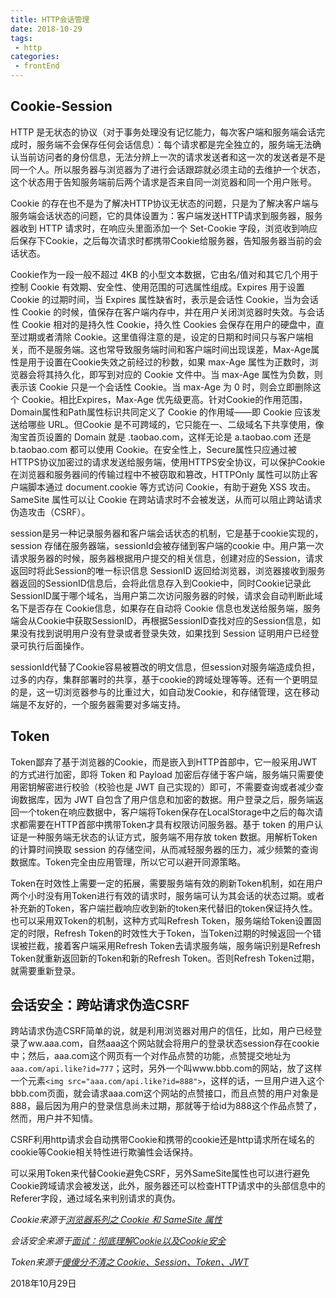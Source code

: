 ```yaml
---
title: HTTP会话管理
date: 2018-10-29
tags:
 - http
categories:
 - frontEnd
---
```



## Cookie-Session

HTTP 是无状态的协议（对于事务处理没有记忆能力，每次客户端和服务端会话完成时，服务端不会保存任何会话信息）：每个请求都是完全独立的，服务端无法确认当前访问者的身份信息，无法分辨上一次的请求发送者和这一次的发送者是不是同一个人。所以服务器与浏览器为了进行会话跟踪就必须主动的去维护一个状态，这个状态用于告知服务端前后两个请求是否来自同一浏览器和同一个用户账号。

Cookie 的存在也不是为了解决HTTP协议无状态的问题，只是为了解决客户端与服务端会话状态的问题，它的具体设置为：客户端发送HTTP请求到服务器，服务器收到 HTTP 请求时，在响应头里面添加一个 Set-Cookie 字段，浏览收到响应后保存下Cookie，之后每次请求时都携带Cookie给服务器，告知服务器当前的会话状态。

Cookie作为一段一般不超过 4KB 的小型文本数据，它由名/值对和其它几个用于控制 Cookie 有效期、安全性、使用范围的可选属性组成。Expires 用于设置 Cookie 的过期时间，当 Expires 属性缺省时，表示是会话性 Cookie，当为会话性 Cookie 的时候，值保存在客户端内存中，并在用户关闭浏览器时失效。与会话性 Cookie 相对的是持久性 Cookie，持久性 Cookies 会保存在用户的硬盘中，直至过期或者清除 Cookie。这里值得注意的是，设定的日期和时间只与客户端相关，而不是服务端。这也常导致服务端时间和客户端时间出现误差，Max-Age属性是用于设置在Cookie失效之前经过的秒数，如果 max-Age 属性为正数时，浏览器会将其持久化，即写到对应的 Cookie 文件中。当 max-Age 属性为负数，则表示该 Cookie 只是一个会话性 Cookie。当 max-Age 为 0 时，则会立即删除这个 Cookie。相比Expires，Max-Age 优先级更高。针对Cookie的作用范围，Domain属性和Path属性标识共同定义了 Cookie 的作用域——即 Cookie 应该发送给哪些 URL。但Cookie 是不可跨域的，它只能在一、二级域名下共享使用，像淘宝首页设置的 Domain 就是 .taobao.com，这样无论是 a.taobao.com 还是 b.taobao.com 都可以使用 Cookie。在安全性上，Secure属性只应通过被HTTPS协议加密过的请求发送给服务端，使用HTTPS安全协议，可以保护Cookie在浏览器和服务器间的传输过程中不被窃取和篡改，HTTPOnly 属性可以防止客户端脚本通过 document.cookie 等方式访问 Cookie，有助于避免 XSS 攻击。SameSite 属性可以让 Cookie 在跨站请求时不会被发送，从而可以阻止跨站请求伪造攻击（CSRF）。

session是另一种记录服务器和客户端会话状态的机制，它是基于cookie实现的，session 存储在服务器端，sessionId会被存储到客户端的cookie 中。用户第一次请求服务器的时候，服务器根据用户提交的相关信息，创建对应的Session，请求返回时将此Session的唯一标识信息 SessionID 返回给浏览器，浏览器接收到服务器返回的SessionID信息后，会将此信息存入到Cookie中，同时Cookie记录此SessionID属于哪个域名，当用户第二次访问服务器的时候，请求会自动判断此域名下是否存在 Cookie信息，如果存在自动将 Cookie 信息也发送给服务端，服务端会从Cookie中获取SessionID，再根据SessionID查找对应的Session信息，如果没有找到说明用户没有登录或者登录失效，如果找到 Session 证明用户已经登录可执行后面操作。

sessionId代替了Cookie容易被篡改的明文信息，但session对服务端造成负担，过多的内存，集群部署时的共享，基于cookie的跨域处理等等。还有一个更明显的是，这一切浏览器参与的比重过大，如自动发Cookie，和存储管理，这在移动端是不友好的，一个服务器需要对多端支持。

## Token

Token鄙弃了基于浏览器的Cookie，而是嵌入到HTTP首部中，它一般采用JWT的方式进行加密，即将 Token 和 Payload 加密后存储于客户端，服务端只需要使用密钥解密进行校验（校验也是 JWT 自己实现的）即可，不需要查询或者减少查询数据库，因为 JWT 自包含了用户信息和加密的数据。用户登录之后，服务端返回一个token在响应数据中，客户端将Token保存在LocalStorage中之后的每次请求都需要在HTTP首部中携带Token才具有权限访问服务器。基于 token 的用户认证是一种服务端无状态的认证方式，服务端不用存放 token 数据。用解析Token的计算时间换取 session 的存储空间，从而减轻服务器的压力，减少频繁的查询数据库。Token完全由应用管理，所以它可以避开同源策略。

Token在时效性上需要一定的拓展，需要服务端有效的刷新Token机制，如在用户两个小时没有用Token进行有效的请求时，服务端可认为其会话的状态过期。或者补充新的Token，客户端拦截响应收到新的token来代替旧的token保证持久性。也可以采用双Token的机制，这种方式叫Refresh Token，服务端给Token设置固定的时限，Refresh Token的时效性大于Token，当Token过期的时候返回一个错误被拦截，接着客户端采用Refresh Token去请求服务端，服务端识别是Refresh Token就重新返回新的Token和新的Refresh Token。否则Refresh Token过期，就需要重新登录。

## 会话安全：跨站请求伪造CSRF

跨站请求伪造CSRF简单的说，就是利用浏览器对用户的信任，比如，用户已经登录了ww.aaa.com，自然aaa这个网站就会将用户的登录状态session存在cookie中；然后，aaa.com这个网页有一个对作品点赞的功能，点赞提交地址为`aaa.com/api.like?id=777`；这时，另外一个叫www.bbb.com的网站，放了这样一个元素`<img src="aaa.com/api.like?id=888">`，这样的话，一旦用户进入这个bbb.com页面，就会请求aaa.com这个网站的点赞接口，而且点赞的用户对象是888，最后因为用户的登录信息尚未过期，那就等于给id为888这个作品点赞了，然而，用户并不知情。

CSRF利用http请求会自动携带Cookie和携带的cookie还是http请求所在域名的cookie等Cookie相关特性进行欺骗性会话保持。

可以采用Token来代替Cookie避免CSRF，另外SameSite属性也可以进行避免Cookie跨域请求会被发送，此外，服务器还可以检查HTTP请求中的头部信息中的Referer字段，通过域名来判别请求的真伪。

*Cookie来源于[浏览器系列之 Cookie 和 SameSite 属性](https://github.com/mqyqingfeng/Blog/issues/157#)*

*会话安全来源于[面试：彻底理解Cookie以及Cookie安全](https://juejin.im/post/6844904102544031757)*

*Token来源于[傻傻分不清之 Cookie、Session、Token、JWT](https://juejin.im/post/6844904034181070861)*

2018年10月29日

